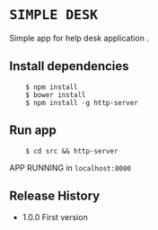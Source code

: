 # `SIMPLE DESK`

Simple app for help desk application .


## Install dependencies

```
	$ npm install
	$ bower install
	$ npm install -g http-server

```

## Run app

```
	$ cd src && http-server

```

APP RUNNING in `localhost:8080`

## Release History

* 1.0.0 First version